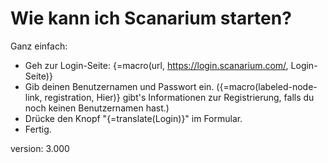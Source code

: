# Wie kann ich Scanarium starten?

Ganz einfach:

* Geh zur Login-Seite: {=macro(url, https://login.scanarium.com/, Login-Seite)}
* Gib deinen Benutzernamen und Passwort ein.
    ({=macro(labeled-node-link, registration, Hier)} gibt's Informationen zur Registrierung, falls du noch keinen Benutzernamen hast.)
* Drücke den Knopf "{=translate(Login)}" im Formular.
* Fertig.

version: 3.000
